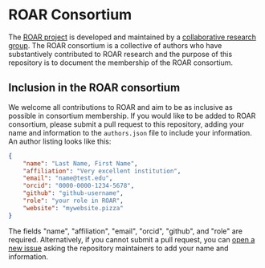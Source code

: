 # ROAR Consortium

The [ROAR project](https://roar.stanford.edu/) is developed and maintained by a [collaborative research group](https://edneuro.stanford.edu/). The ROAR consortium is a collective of authors who have substantively contributed to ROAR research and the purpose of this repository is to document the membership of the ROAR consortium.

## Inclusion in the ROAR consortium

We welcome all contributions to ROAR and aim to be as inclusive as possible in consortium membership.
If you would like to be added to ROAR consortium, please submit a pull request to this repository, adding your name and information to the `authors.json` file to include your information. An author listing looks like this:

```json
{
    "name": "Last Name, First Name",
    "affiliation": "Very excellent institution",
    "email": "name@test.edu",
    "orcid": "0000-0000-1234-5678",
    "github": "github-username",
    "role": "your role in ROAR",
    "website": "mywebsite.pizza"
}
```

The fields "name", "affiliation", "email", "orcid", "github", and "role" are required.
Alternatively, if you cannot submit a pull request, you can [open a new issue](https://github.com/yeatmanlab/roar-consortium/issues/new) asking the repository maintainers to add your name and information.
